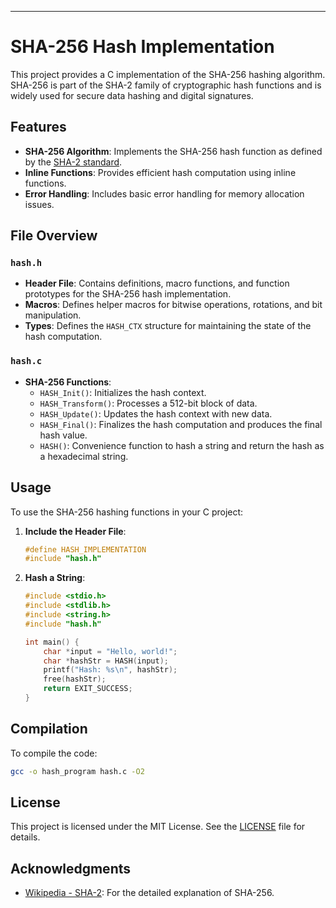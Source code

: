 
---

# SHA-256 Hash Implementation

This project provides a C implementation of the SHA-256 hashing algorithm. SHA-256 is part of the SHA-2 family of cryptographic hash functions and is widely used for secure data hashing and digital signatures.

## Features

- **SHA-256 Algorithm**: Implements the SHA-256 hash function as defined by the [SHA-2 standard](https://en.wikipedia.org/wiki/SHA-2).
- **Inline Functions**: Provides efficient hash computation using inline functions.
- **Error Handling**: Includes basic error handling for memory allocation issues.

## File Overview

### `hash.h`

- **Header File**: Contains definitions, macro functions, and function prototypes for the SHA-256 hash implementation.
- **Macros**: Defines helper macros for bitwise operations, rotations, and bit manipulation.
- **Types**: Defines the `HASH_CTX` structure for maintaining the state of the hash computation.

### `hash.c`

- **SHA-256 Functions**:
  - `HASH_Init()`: Initializes the hash context.
  - `HASH_Transform()`: Processes a 512-bit block of data.
  - `HASH_Update()`: Updates the hash context with new data.
  - `HASH_Final()`: Finalizes the hash computation and produces the final hash value.
  - `HASH()`: Convenience function to hash a string and return the hash as a hexadecimal string.

## Usage

To use the SHA-256 hashing functions in your C project:

1. **Include the Header File**:

   ```c
   #define HASH_IMPLEMENTATION
   #include "hash.h"
   ```

2. **Hash a String**:

   ```c
   #include <stdio.h>
   #include <stdlib.h>
   #include <string.h>
   #include "hash.h"

   int main() {
       char *input = "Hello, world!";
       char *hashStr = HASH(input);
       printf("Hash: %s\n", hashStr);
       free(hashStr);
       return EXIT_SUCCESS;
   }
   ```

## Compilation

To compile the code:

```bash
gcc -o hash_program hash.c -O2
```

## License

This project is licensed under the MIT License. See the [LICENSE](LICENSE) file for details.

## Acknowledgments

- [Wikipedia - SHA-2](https://en.wikipedia.org/wiki/SHA-2): For the detailed explanation of SHA-256.
  


